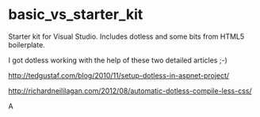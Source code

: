 basic_vs_starter_kit
====================

Starter kit for Visual Studio. Includes dotless and some bits from HTML5 boilerplate.

I got dotless working with the help of these two detailed articles ;-)

http://tedgustaf.com/blog/2010/11/setup-dotless-in-aspnet-project/

http://richardneililagan.com/2012/08/automatic-dotless-compile-less-css/

A
